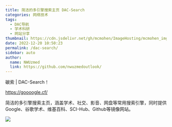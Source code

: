 ```yaml
---
title: 简洁的多引擎搜索主页 DAC-Search
categories: 网络技术
tags: 
  - DAC导航
  - 学术科研
  - 网站分享
thumbnail: https://cdn.jsdelivr.net/gh/mcmohen/ImageHosting/mcmohen_imgmcmohen_imgteacher.jpg
date: 2022-12-20 10:50:23
permalink: /dac-search/
sidebar: auto
author: 
  name: NWUzmed
  link: https://github.com/nwuzmedoutlook/
---
```


碳索 | DAC-Search！  

https://goooogle.cf/

简洁的多引擎搜索主页，涵盖学术、社交、影音、网盘等常用搜索引擎，同时提供Google、谷歌学术、维基百科、SCI-Hub、Github等镜像网站。

![](https://s1.ax1x.com/2022/12/20/zLRMjI.png)
